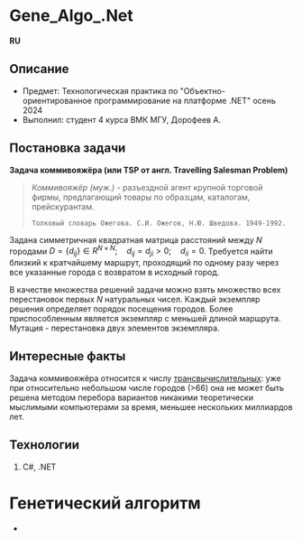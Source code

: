 # Gene_Algo_.Net

**RU**
## Описание
- Предмет: Технологическая практика по "Объектно-ориентированное программирование на платформе .NET" осень 2024
- Выполнил: студент 4 курса ВМК МГУ, Дорофеев А.


## Постановка задачи
**Задача коммивояжёра (или TSP от англ. Travelling Salesman Problem)**

> *Коммивояжёр (муж.)* - разъездной агент крупной торговой фирмы, предлагающий товары по образцам, каталогам, прейскурантам.
> 
> `Толковый словарь Ожегова. С.И. Ожегов, Н.Ю. Шведова. 1949-1992.`

Задана симметричная квадратная матрица расстояний между $N$ городами $D=\{d_{ij}\}\in R^{N \times N}; \quad d_{ij}=d_{ji}>0; \quad d_{ii}=0$. Требуется найти близкий к кратчайшему маршрут, проходящий по одному разу через все указанные города с возвратом в исходный город. 

В качестве множества решений задачи можно взять множество всех перестановок первых $N$ натуральных чисел. Каждый экземпляр решения определяет порядок посещения городов. Более приспособленным является экземпляр с меньшей длиной маршрута. Мутация - перестановка двух элементов экземпляра.

## Интересные факты

Задача коммивояжёра относится к числу [трансвычислительных](https://ru.wikipedia.org/wiki/Трансвычислительная_задача): уже при относительно небольшом числе городов (>66) она не может быть решена методом перебора вариантов никакими теоретически мыслимыми компьютерами за время, меньшее нескольких миллиардов лет.

## Технологии
1. С#, .NET

# Генетический алгоритм
-


